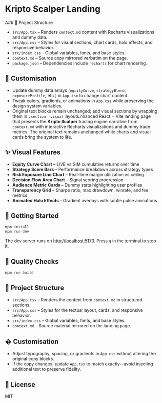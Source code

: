 # Kripto Scalper Landing

A## 📁 Project Structure

- `src/App.tsx` – Renders `context.md` content with Recharts visualizations and dummy data.
- `src/App.css` – Styles for visual sections, chart cards, halo effects, and responsive behavior.
- `src/index.css` – Global variables, fonts, and base styles.
- `context.md` – Source copy mirrored verbatim on the page.
- `package.json` – Dependencies include `recharts` for chart rendering.

## 📝 Customisation

- Update dummy data arrays (`equityCurve`, `strategyBlend`, `exposureProfile`, etc.) in `App.tsx` to change chart content.
- Tweak colors, gradients, or animations in `App.css` while preserving the design system variables.
- Original text blocks remain unchanged; add visual sections by wrapping them in `.section--visual` layouts.nhanced React + Vite landing page that presents the **Kripto Scalper** trading engine narrative from `context.md` with interactive Recharts visualizations and dummy trade metrics. The original text remains unchanged while charts and visual cards bring the system to life.

## ✨ Visual Features

- **Equity Curve Chart** – LIVE vs SIM cumulative returns over time
- **Strategy Score Bars** – Performance breakdown across strategy types
- **Risk Exposure Line Chart** – Real-time margin utilization vs ceiling
- **Decision Flow Area Chart** – Signal scoring progression
- **Audience Metric Cards** – Dummy stats highlighting user profiles
- **Transparency Grid** – Sharpe ratio, max drawdown, winrate, and fee metrics
- **Animated Halo Effects** – Gradient overlays with subtle pulse animations

## 🚀 Getting Started

```bash
npm install
npm run dev
```

The dev server runs on [http://localhost:5173](http://localhost:5173). Press `q` in the terminal to stop it.

## 🧪 Quality Checks

```bash
npm run build
```

## 📁 Project Structure

- `src/App.tsx` – Renders the content from `context.md` in structured sections.
- `src/App.css` – Styles for the textual layout, cards, and responsive behavior.
- `src/index.css` – Global variables, fonts, and base styles.
- `context.md` – Source material mirrored on the landing page.

## � Customisation

- Adjust typography, spacing, or gradients in `App.css` without altering the original copy blocks.
- If the copy changes, update `App.tsx` to match exactly—avoid injecting additional text to preserve fidelity.

## 📄 License

MIT
